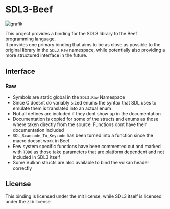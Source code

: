 # SDL3-Beef

![grafik](https://github.com/user-attachments/assets/1631c909-4b51-49b8-92d2-e0aa6414bb25)

This project provides a binding for the SDL3 library to the Beef programming language.  
It provides one primary binding that aims to be as close as possible to the original library in the `SDL3.Raw` namespace,
while potentially also providing a more structured interface in the future.

## Interface

### Raw
- Symbols are static global in the `SDL3.Raw` Namespace
- Since C doesnt do variably sized enums the syntax that SDL uses to emulate them is translated into an actual enum
- Not all defines are included if they dont show up in the documentation
- Documentation is copied for some of the structs and enums as those where taken directly from the source. Functions dont have their documentation included
- `SDL_Scancode_To_Keycode` has been turned into a function since the macro doesnt work in Beef
- Few system specific functions have been commented out and marked with `TODO` as those take parameters that are platform dependent and not included in SDL3 itself
- Some Vulkan structs are also available to bind the vulkan header correctly
 
## License
This binding is licensed under the mit license, while SDL3 itself is licensed under the zlib license
